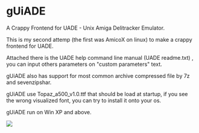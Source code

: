 # gUiADE
A Crappy Frontend for UADE - Unix Amiga Delitracker Emulator.

This is my second attemp (the first was AmicoX on linux) to make a crappy frontend for UADE.

Attached there is the UADE help command line manual (UADE readme.txt) , you can input others parameters on "custom parameters" text.

gUiADE also has support for most common archive compressed file by 7z and sevenzipshar.

gUiADE use Topaz_a500_v1.0.ttf that should be load at startup, if you see the wrong visualized font, you can try to install it onto your os.

gUiADE run on Win XP and above.

<a href="https://user-images.githubusercontent.com/13048199/80649588-9f324c80-8a72-11ea-88a1-8ddce8d23468.PNG"><img src="https://user-images.githubusercontent.com/13048199/80649588-9f324c80-8a72-11ea-88a1-8ddce8d23468.PNG" heigth="200" /></a><br><br>

